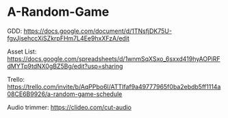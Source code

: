 # A-Random-Game

GDD:
https://docs.google.com/document/d/1TNsfjDK75U-fgvJjsehccXiSZkrpFHm7L4Ee9hxXFzA/edit

Asset List:
https://docs.google.com/spreadsheets/d/1wnmSqXSxo_6sxxd419hyAOPiRFdMYTp9tdNX0gBZ5Bg/edit?usp=sharing

Trello:
https://trello.com/invite/b/AqPPbo6l/ATTIfaf9a49777965f0ba2ebdb5ff1114a08CE6B9926/a-random-game-schedule

Audio trimmer:
https://clideo.com/cut-audio
